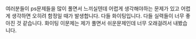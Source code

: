 여러분들이 ps문제들을 많이 풀면서 느끼실텐데 어렵게 생각해야하는 문제가 있고 어렵게 생각하면 오히려 함정일 때가 발생합니다.
다들 화이팅입니다. 다들 실력들이 너무 좋아진 것 같습니다. 화이팅
이문제는 제가 풀면서 쉬운문제인데 너무 오래걸려서 내봤습니다.
